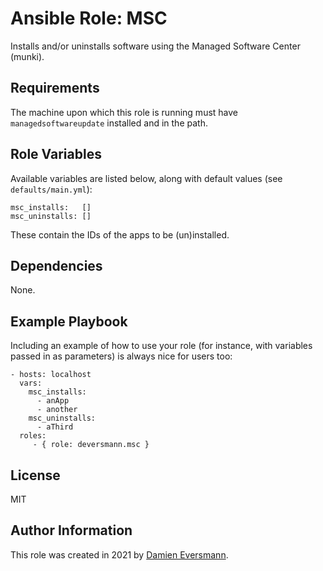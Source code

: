 # Ansible Role: MSC

Installs and/or uninstalls software using the Managed Software Center (munki).

## Requirements
The machine upon which this role is running must have `managedsoftwareupdate` installed and in the path.

## Role Variables

Available variables are listed below, along with default values (see `defaults/main.yml`):

    msc_installs:   []
    msc_uninstalls: []

These contain the IDs of the apps to be (un)installed.

## Dependencies

None.

Example Playbook
----------------

Including an example of how to use your role (for instance, with variables passed in as parameters) is always nice for users too:

    - hosts: localhost
      vars:
        msc_installs:
          - anApp
          - another
        msc_uninstalls:
          - aThird 
      roles:
         - { role: deversmann.msc }

License
-------

MIT

Author Information
------------------

This role was created in 2021 by [Damien Eversmann](https://damien.live).
